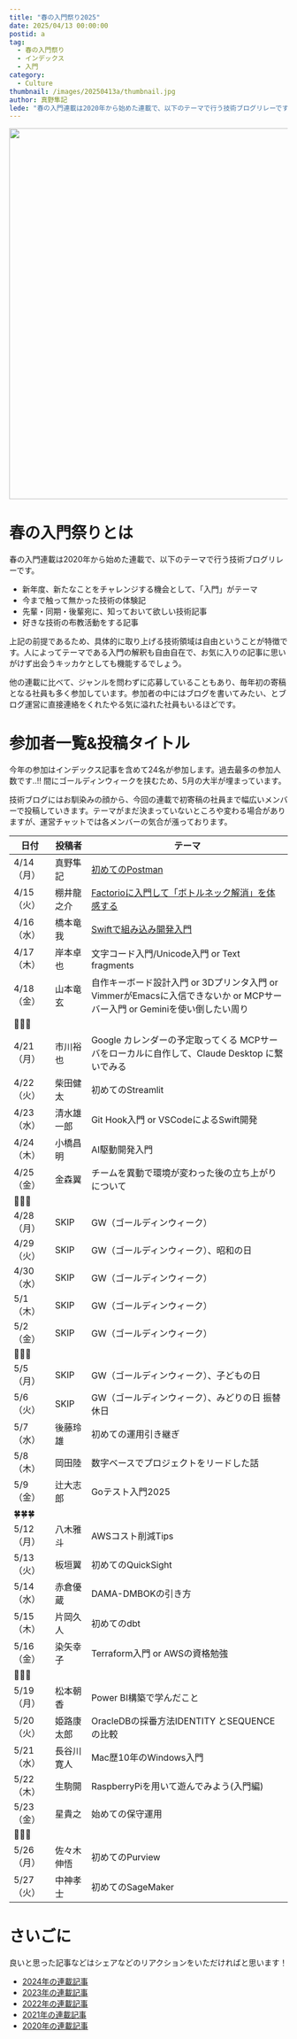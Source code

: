 ```yaml
---
title: "春の入門祭り2025"
date: 2025/04/13 00:00:00
postid: a
tag:
  - 春の入門祭り
  - インデックス
  - 入門
category:
  - Culture
thumbnail: /images/20250413a/thumbnail.jpg
author: 真野隼記
lede: "春の入門連載は2020年から始めた連載で、以下のテーマで行う技術ブログリレーです。"
---
```


<img src="/images/20250413a/img_5524_2.jpg" alt="" width="998" height="670" loading="lazy">

# 春の入門祭りとは

春の入門連載は2020年から始めた連載で、以下のテーマで行う技術ブログリレーです。

- 新年度、新たなことをチャレンジする機会として、「入門」がテーマ
- 今まで触って無かった技術の体験記
- 先輩・同期・後輩宛に、知っておいて欲しい技術記事
- 好きな技術の布教活動をする記事

上記の前提であるため、具体的に取り上げる技術領域は自由ということが特徴です。人によってテーマである入門の解釈も自由自在で、お気に入りの記事に思いがけず出会うキッカケとしても機能するでしょう。

他の連載に比べて、ジャンルを問わずに応募していることもあり、毎年初の寄稿となる社員も多く参加しています。参加者の中にはブログを書いてみたい、とブログ運営に直接連絡をくれたやる気に溢れた社員もいるほどです。

# 参加者一覧&投稿タイトル

今年の参加はインデックス記事を含めて24名が参加します。過去最多の参加人数です..!! 間にゴールディンウィークを挟むため、5月の大半が埋まっています。

技術ブログにはお馴染みの顔から、今回の連載で初寄稿の社員まで幅広いメンバーで投稿していきます。テーマがまだ決まっていないところや変わる場合がありますが、運営チャットでは各メンバーの気合が漲っております。

| 日付       | 投稿者      | テーマ                                                                                                                   |
|------------|-------------|--------------------------------------------------------------------------------------------------------------------------|
| 4/14（月） | 真野隼記    | [初めてのPostman](/articles/20250414a/)                                                                                     |
| 4/15（火） | 棚井龍之介  | [Factorioに入門して「ボトルネック解消」を体感する](/articles/20250415a/)         |
  | 4/16（水） | 橋本竜我    | [Swiftで組み込み開発入門](/articles/20250416a/)   |
| 4/17（木） | 岸本卓也    | 文字コード入門/Unicode入門 or Text fragments                                                                             |
| 4/18（金） | 山本竜玄    | 自作キーボード設計入門 or 3Dプリンタ入門 or VimmerがEmacsに入信できないか or MCPサーバー入門 or Geminiを使い倒したい周り |
| 🌷🌷🌷 |  |  |
| 4/21（月） | 市川裕也    | Google カレンダーの予定取ってくる MCPサーバをローカルに自作して、Claude Desktop に繋いでみる                             |
| 4/22（火） | 柴田健太    | 初めてのStreamlit                                                                                                        |
| 4/23（水） | 清水雄一郎  | Git Hook入門 or VSCodeによるSwift開発                                                                                    |
| 4/24（木） | 小橋昌明    | AI駆動開発入門                                                                                                           |
| 4/25（金） | 金森翼      | チームを異動で環境が変わった後の立ち上がりについて                                                                       |
| 🦋🦋🦋 |  |  |
| 4/28（月） | SKIP        | GW（ゴールディンウィーク）                                                                                                           |
| 4/29（火） | SKIP        | GW（ゴールディンウィーク）、昭和の日                                                                                                                 |
| 4/30（水） | SKIP        | GW（ゴールディンウィーク）                                                                                                           |
| 5/1 （木） | SKIP        | GW（ゴールディンウィーク）                                                                                                           |
| 5/2 （金） | SKIP        | GW（ゴールディンウィーク）                                                                                                           |
| 🌼🌼🌼 |  |  |
| 5/5 （月） | SKIP        | GW（ゴールディンウィーク）、子どもの日                                                                                                               |
| 5/6 （火） | SKIP        | GW（ゴールディンウィーク）、みどりの日 振替休日                                                                                                      |
| 5/7 （水） | 後藤玲雄    | 初めての運用引き継ぎ                                                                                                     |
| 5/8 （木） | 岡田陸      | 数字ベースでプロジェクトをリードした話                                                                                   |
| 5/9 （金） | 辻大志郎    | Goテスト入門2025                                                                                                         |
| 🍀🍀🍀 |  |  |
| 5/12（月） | 八木雅斗    | AWSコスト削減Tips                                                                                                        |
| 5/13（火） | 板垣翼      | 初めてのQuickSight                                                                                                       |
| 5/14（水） | 赤倉優蔵    | DAMA-DMBOKの引き方                                                                                                       |
| 5/15（木） | 片岡久人    | 初めてのdbt                                                                                                    |
| 5/16（金） | 染矢幸子    | Terraform入門 or AWSの資格勉強                                                                                           |
| 🌱🌱🌱 |  |  |
| 5/19（月） | 松本朝香    | Power BI構築で学んだこと                                                                                                 |
| 5/20（火） | 姫路康太郎  | OracleDBの採番方法IDENTITY とSEQUENCE の比較                                                                             |
| 5/21（水） | 長谷川 寛人 | Mac歴10年のWindows入門                                                                                                   |
| 5/22（木） | 生駒開      | RaspberryPiを用いて遊んでみよう(入門編)                                                                                                                     |
| 5/23（金） | 星貴之      | 始めての保守運用         |                                                                                                                          |
| 🐣🐣🐣 |  |  |
| 5/26（月） | 佐々木伸悟  | 初めてのPurview                                                                                                          |
| 5/27（火） | 中神孝士    | 初めてのSageMaker                                                                                                        |


# さいごに

良いと思った記事などはシェアなどのリアクションをいただければと思います！

- [2024年の連載記事](/articles/20240408a/)
- [2023年の連載記事](/articles/20230417a/)
- [2022年の連載記事](/articles/20220418a/)
- [2021年の連載記事](/articles/20210414a/)
- [2020年の連載記事](/articles/20200529/)

